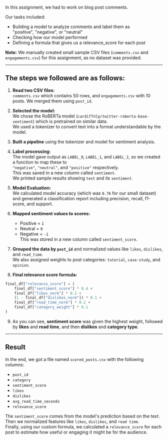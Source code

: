 In this assignment, we had to work on blog post comments.

Our tasks included:
- Building a model to analyze comments and label them as  
  "positive", "negative", or "neutral"
- Checking how our model performed
- Defining a formula that gives us a relevance_score for each post

**Note:** We manually created small sample CSV files (`comments.csv` and `engagements.csv`) for this assignment, as no dataset was provided.

---

## The steps we followed are as follows:

1. **Read two CSV files:**  
   `comments.csv` which contains 50 rows, and `engagements.csv` with 10 posts. We merged them using `post_id`.

2. **Selected the model:**  
   We chose the RoBERTa model (`cardiffnlp/twitter-roberta-base-sentiment`) which is pretrained on similar data.  
   We used a tokenizer to convert text into a format understandable by the model.

3. **Built a pipeline** using the tokenizer and model for sentiment analysis.

4. **Label processing:**  
   The model gave output as `LABEL_0`, `LABEL_1`, and `LABEL_2`, so we created a function to map these to  
   `"negative"`, `"neutral"`, and `"positive"` respectively.  
   This was saved in a new column called `sentiment`.  
   We printed sample results showing `text` and its `sentiment`.

5. **Model Evaluation:**  
   We calculated model accuracy (which was `0.76` for our small dataset) and generated a classification report including precision, recall, f1-score, and support.

6. **Mapped sentiment values to scores:**
   - Positive = `1`  
   - Neutral = `0`  
   - Negative = `-1`  
   This was stored in a new column called `sentiment_score`.

7. **Grouped the data by `post_id`** and normalized values like `likes`, `dislikes`, and `read_time`.  
   We also assigned weights to post categories: `tutorial`, `case-study`, and `opinion`.

8. **Final relevance score formula:**

```python
final_df["relevance_score"] = (
    final_df["sentiment_score"] * 0.4 +               
    final_df["likes_norm"] * 0.2 +                    
    (1 - final_df["dislikes_norm"]) * 0.1 +           
    final_df["read_time_norm"] * 0.2 +                
    final_df["category_weight"] * 0.1                 
)
```

9. As you can see, **sentiment score** was given the highest weight, followed by **likes** and **read time**, and then **dislikes** and **category type**.

---

## Result

In the end, we got a file named `scored_posts.csv` with the following columns:

- `post_id`
- `category`
- `sentiment_score`
- `likes`
- `dislikes`
- `avg_read_time_seconds`
- `relevance_score`

The `sentiment_score` comes from the model's prediction based on the text.  
Then we normalized features like `likes`, `dislikes`, and `read time`.  
Finally, using our custom formula, we calculated a `relevance_score` for each post to estimate how useful or engaging it might be for the audience.

